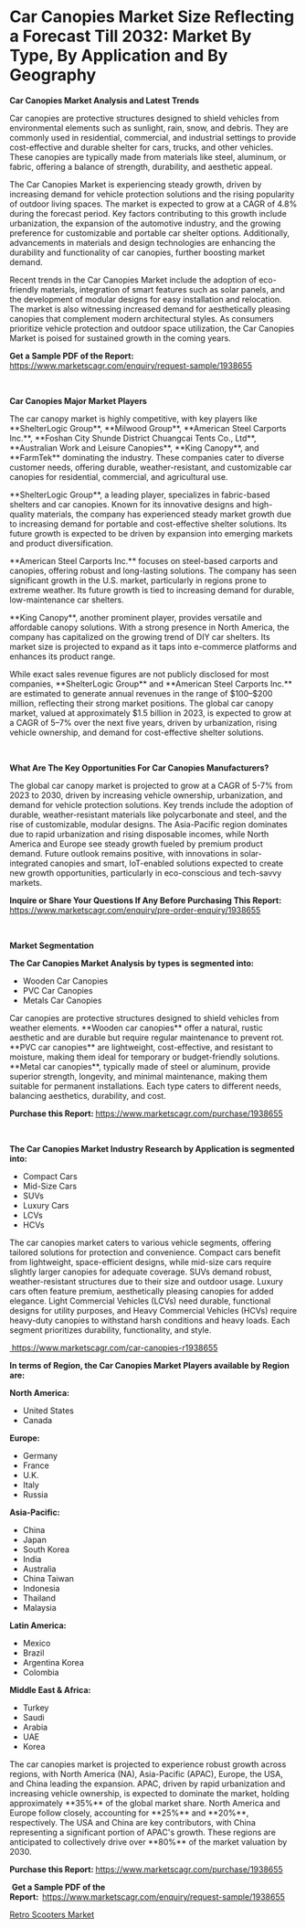 <p><h1>Car Canopies Market Size Reflecting a Forecast Till 2032: Market By Type, By Application and By Geography</h1></p><p><strong>Car Canopies Market Analysis and Latest Trends</strong></p>
<p><p>Car canopies are protective structures designed to shield vehicles from environmental elements such as sunlight, rain, snow, and debris. They are commonly used in residential, commercial, and industrial settings to provide cost-effective and durable shelter for cars, trucks, and other vehicles. These canopies are typically made from materials like steel, aluminum, or fabric, offering a balance of strength, durability, and aesthetic appeal.</p><p>The Car Canopies Market is experiencing steady growth, driven by increasing demand for vehicle protection solutions and the rising popularity of outdoor living spaces. The market is expected to grow at a CAGR of 4.8% during the forecast period. Key factors contributing to this growth include urbanization, the expansion of the automotive industry, and the growing preference for customizable and portable car shelter options. Additionally, advancements in materials and design technologies are enhancing the durability and functionality of car canopies, further boosting market demand.</p><p>Recent trends in the Car Canopies Market include the adoption of eco-friendly materials, integration of smart features such as solar panels, and the development of modular designs for easy installation and relocation. The market is also witnessing increased demand for aesthetically pleasing canopies that complement modern architectural styles. As consumers prioritize vehicle protection and outdoor space utilization, the Car Canopies Market is poised for sustained growth in the coming years.</p></p>
<p><strong>Get a Sample PDF of the Report:&nbsp;</strong> <a href="https://www.marketscagr.com/enquiry/request-sample/1938655?utm_campaign=1869&utm_medium=2&utm_source=Github&utm_content=ia&utm_term=22012025&utm_id=car-canopies">https://www.marketscagr.com/enquiry/request-sample/1938655</a></p>
<p>&nbsp;</p>
<p><strong>Car Canopies Major Market Players</strong></p>
<p><p>The car canopy market is highly competitive, with key players like **ShelterLogic Group**, **Milwood Group**, **American Steel Carports Inc.**, **Foshan City Shunde District Chuangcai Tents Co., Ltd**, **Australian Work and Leisure Canopies**, **King Canopy**, and **FarmTek** dominating the industry. These companies cater to diverse customer needs, offering durable, weather-resistant, and customizable car canopies for residential, commercial, and agricultural use.</p><p>**ShelterLogic Group**, a leading player, specializes in fabric-based shelters and car canopies. Known for its innovative designs and high-quality materials, the company has experienced steady market growth due to increasing demand for portable and cost-effective shelter solutions. Its future growth is expected to be driven by expansion into emerging markets and product diversification.</p><p>**American Steel Carports Inc.** focuses on steel-based carports and canopies, offering robust and long-lasting solutions. The company has seen significant growth in the U.S. market, particularly in regions prone to extreme weather. Its future growth is tied to increasing demand for durable, low-maintenance car shelters.</p><p>**King Canopy**, another prominent player, provides versatile and affordable canopy solutions. With a strong presence in North America, the company has capitalized on the growing trend of DIY car shelters. Its market size is projected to expand as it taps into e-commerce platforms and enhances its product range.</p><p>While exact sales revenue figures are not publicly disclosed for most companies, **ShelterLogic Group** and **American Steel Carports Inc.** are estimated to generate annual revenues in the range of $100–$200 million, reflecting their strong market positions. The global car canopy market, valued at approximately $1.5 billion in 2023, is expected to grow at a CAGR of 5–7% over the next five years, driven by urbanization, rising vehicle ownership, and demand for cost-effective shelter solutions.</p></p>
<p>&nbsp;</p>
<p><strong>What Are The Key Opportunities For Car Canopies Manufacturers?</strong></p>
<p><p>The global car canopy market is projected to grow at a CAGR of 5-7% from 2023 to 2030, driven by increasing vehicle ownership, urbanization, and demand for vehicle protection solutions. Key trends include the adoption of durable, weather-resistant materials like polycarbonate and steel, and the rise of customizable, modular designs. The Asia-Pacific region dominates due to rapid urbanization and rising disposable incomes, while North America and Europe see steady growth fueled by premium product demand. Future outlook remains positive, with innovations in solar-integrated canopies and smart, IoT-enabled solutions expected to create new growth opportunities, particularly in eco-conscious and tech-savvy markets.</p></p>
<p><strong>Inquire or Share Your Questions If Any Before Purchasing This Report:</strong> <a href="https://www.marketscagr.com/enquiry/pre-order-enquiry/1938655?utm_campaign=1869&utm_medium=2&utm_source=Github&utm_content=ia&utm_term=22012025&utm_id=car-canopies">https://www.marketscagr.com/enquiry/pre-order-enquiry/1938655</a></p>
<p>&nbsp;</p>
<p><strong>Market Segmentation</strong></p>
<p><strong>The Car Canopies Market Analysis by types is segmented into:</strong></p>
<p><ul><li>Wooden Car Canopies</li><li>PVC Car Canopies</li><li>Metals Car Canopies</li></ul></p>
<p><p>Car canopies are protective structures designed to shield vehicles from weather elements. **Wooden car canopies** offer a natural, rustic aesthetic and are durable but require regular maintenance to prevent rot. **PVC car canopies** are lightweight, cost-effective, and resistant to moisture, making them ideal for temporary or budget-friendly solutions. **Metal car canopies**, typically made of steel or aluminum, provide superior strength, longevity, and minimal maintenance, making them suitable for permanent installations. Each type caters to different needs, balancing aesthetics, durability, and cost.</p></p>
<p><strong>Purchase this Report:&nbsp;</strong><a href="https://www.marketscagr.com/purchase/1938655?utm_campaign=1869&utm_medium=2&utm_source=Github&utm_content=ia&utm_term=22012025&utm_id=car-canopies">https://www.marketscagr.com/purchase/1938655</a></p>
<p>&nbsp;</p>
<p><strong>The Car Canopies Market Industry Research by Application is segmented into:</strong></p>
<p><ul><li>Compact Cars</li><li>Mid-Size Cars</li><li>SUVs</li><li>Luxury Cars</li><li>LCVs</li><li>HCVs</li></ul></p>
<p><p>The car canopies market caters to various vehicle segments, offering tailored solutions for protection and convenience. Compact cars benefit from lightweight, space-efficient designs, while mid-size cars require slightly larger canopies for adequate coverage. SUVs demand robust, weather-resistant structures due to their size and outdoor usage. Luxury cars often feature premium, aesthetically pleasing canopies for added elegance. Light Commercial Vehicles (LCVs) need durable, functional designs for utility purposes, and Heavy Commercial Vehicles (HCVs) require heavy-duty canopies to withstand harsh conditions and heavy loads. Each segment prioritizes durability, functionality, and style.</p></p>
<p><a href="https://www.marketscagr.com/car-canopies-r1938655?utm_campaign=1869&utm_medium=2&utm_source=Github&utm_content=ia&utm_term=22012025&utm_id=car-canopies">&nbsp;https://www.marketscagr.com/car-canopies-r1938655</a></p>
<p><strong>In terms of Region, the Car Canopies Market Players available by Region are:</strong></p>
<p>
    <p> <strong> North America: </strong>
        <ul>
            <li>United States</li>
            <li>Canada</li>
        </ul>
        </p> 
    <p> <strong> Europe: </strong>
        <ul>
            <li>Germany</li>
            <li>France</li>
            <li>U.K.</li>
            <li>Italy</li>
            <li>Russia</li>
        </ul>
        </p> 
    <p> <strong> Asia-Pacific: </strong>
        <ul>
            <li>China</li>
            <li>Japan</li>
            <li>South Korea</li>
            <li>India</li>
            <li>Australia</li>
            <li>China Taiwan</li>
            <li>Indonesia</li>
            <li>Thailand</li>
            <li>Malaysia</li>
        </ul>
        </p> 
    <p> <strong> Latin America: </strong>
        <ul>
            <li>Mexico</li>
            <li>Brazil</li>
            <li>Argentina Korea</li>
            <li>Colombia</li>
        </ul>
        </p> 
    <p> <strong> Middle East & Africa: </strong>
        <ul>
            <li>Turkey</li>
            <li>Saudi</li>
            <li>Arabia</li>
            <li>UAE</li>
            <li>Korea</li>
        </ul>
    </p>
    </p>
<p><p>The car canopies market is projected to experience robust growth across regions, with North America (NA), Asia-Pacific (APAC), Europe, the USA, and China leading the expansion. APAC, driven by rapid urbanization and increasing vehicle ownership, is expected to dominate the market, holding approximately **35%** of the global market share. North America and Europe follow closely, accounting for **25%** and **20%**, respectively. The USA and China are key contributors, with China representing a significant portion of APAC's growth. These regions are anticipated to collectively drive over **80%** of the market valuation by 2030.</p></p>
<p><strong>Purchase this Report: </strong><a href="https://www.marketscagr.com/purchase/1938655?utm_campaign=1869&utm_medium=2&utm_source=Github&utm_content=ia&utm_term=22012025&utm_id=car-canopies">https://www.marketscagr.com/purchase/1938655</a></p>
<p>&nbsp;<strong>Get a Sample PDF of the Report:&nbsp;&nbsp;</strong><a href="https://www.marketscagr.com/enquiry/request-sample/1938655?utm_campaign=1869&utm_medium=2&utm_source=Github&utm_content=ia&utm_term=22012025&utm_id=car-canopies">https://www.marketscagr.com/enquiry/request-sample/1938655</a></p>
<p><strong></strong></p>
<p><p><a href="https://github.com/CliffMedina6/Market-Research-Report-List-7/blob/main/retro-scooters-market.md?utm_campaign=1869&utm_medium=2&utm_source=Github&utm_content=ia&utm_term=22012025&utm_id=car-canopies">Retro Scooters Market</a></p></p>
